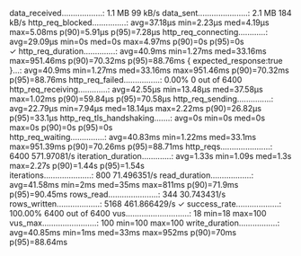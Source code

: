 data_received..................: 1.1 MB  99 kB/s
     data_sent......................: 2.1 MB  184 kB/s
     http_req_blocked...............: avg=37.18µs min=2.23µs  med=4.19µs  max=5.08ms   p(90)=5.91µs  p(95)=7.28µs 
     http_req_connecting............: avg=29.09µs min=0s      med=0s      max=4.97ms   p(90)=0s      p(95)=0s     
   ✓ http_req_duration..............: avg=40.9ms  min=1.27ms  med=33.16ms max=951.46ms p(90)=70.32ms p(95)=88.76ms
       { expected_response:true }...: avg=40.9ms  min=1.27ms  med=33.16ms max=951.46ms p(90)=70.32ms p(95)=88.76ms
     http_req_failed................: 0.00%   0 out of 6400
     http_req_receiving.............: avg=42.55µs min=13.48µs med=37.58µs max=1.02ms   p(90)=59.84µs p(95)=70.58µs
     http_req_sending...............: avg=22.79µs min=7.94µs  med=18.14µs max=2.22ms   p(90)=26.82µs p(95)=33.1µs 
     http_req_tls_handshaking.......: avg=0s      min=0s      med=0s      max=0s       p(90)=0s      p(95)=0s     
     http_req_waiting...............: avg=40.83ms min=1.22ms  med=33.1ms  max=951.39ms p(90)=70.26ms p(95)=88.71ms
     http_reqs......................: 6400    571.97081/s
     iteration_duration.............: avg=1.33s   min=1.09s   med=1.3s    max=2.27s    p(90)=1.44s   p(95)=1.54s  
     iterations.....................: 800     71.496351/s
     read_duration..................: avg=41.58ms min=2ms     med=35ms    max=811ms    p(90)=71.9ms  p(95)=90.45ms
     rows_read......................: 344     30.743431/s
     rows_written...................: 5168    461.866429/s
   ✓ success_rate...................: 100.00% 6400 out of 6400
     vus............................: 18      min=18           max=100
     vus_max........................: 100     min=100          max=100
     write_duration.................: avg=40.85ms min=1ms     med=33ms    max=952ms    p(90)=70ms    p(95)=88.64ms